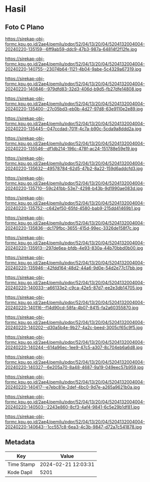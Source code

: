 # Hasil

## Foto C Plano

https://sirekap-obj-formc.kpu.go.id/2ae4/pemilu/pdpr/52/04/13/20/04/5204132004004-20240220-135159--6ff9ab59-ddc9-47b3-987a-64814f2f12fe.jpg

https://sirekap-obj-formc.kpu.go.id/2ae4/pemilu/pdpr/52/04/13/20/04/5204132004004-20240220-140755--23074b64-1121-4b04-9abe-5c4329a67319.jpg

https://sirekap-obj-formc.kpu.go.id/2ae4/pemilu/pdpr/52/04/13/20/04/5204132004004-20240220-140846--979dfd83-32d3-406d-b9d5-fb27dfe14808.jpg

https://sirekap-obj-formc.kpu.go.id/2ae4/pemilu/pdpr/52/04/13/20/04/5204132004004-20240220-135400--27c05bd3-eb0b-4d27-97d8-63e9110e2e89.jpg

https://sirekap-obj-formc.kpu.go.id/2ae4/pemilu/pdpr/52/04/13/20/04/5204132004004-20240220-135445--047ccdad-701f-4c7a-b90c-5cda9a8ddd2a.jpg

https://sirekap-obj-formc.kpu.go.id/2ae4/pemilu/pdpr/52/04/13/20/04/5204132004004-20240220-135546--df1db214-196c-478f-ac24-151788e59e19.jpg

https://sirekap-obj-formc.kpu.go.id/2ae4/pemilu/pdpr/52/04/13/20/04/5204132004004-20240220-135632--49578784-62d5-47b2-8a22-159d6addcfd3.jpg

https://sirekap-obj-formc.kpu.go.id/2ae4/pemilu/pdpr/52/04/13/20/04/5204132004004-20240220-135710--59c241bb-53e7-4298-b43b-9d1990ae083d.jpg

https://sirekap-obj-formc.kpu.go.id/2ae4/pemilu/pdpr/52/04/13/20/04/5204132004004-20240220-135752--c642ef50-65fd-4580-bab9-215dd41469b1.jpg

https://sirekap-obj-formc.kpu.go.id/2ae4/pemilu/pdpr/52/04/13/20/04/5204132004004-20240220-135836--dc179fbc-3655-415d-99ec-3326de158f7c.jpg

https://sirekap-obj-formc.kpu.go.id/2ae4/pemilu/pdpr/52/04/13/20/04/5204132004004-20240220-135913--297de6ea-bfdb-4e93-830a-44b70bbd0b00.jpg

https://sirekap-obj-formc.kpu.go.id/2ae4/pemilu/pdpr/52/04/13/20/04/5204132004004-20240220-135946--42fdd164-48d2-44a6-9d0e-54d2e77c17bb.jpg

https://sirekap-obj-formc.kpu.go.id/2ae4/pemilu/pdpr/52/04/13/20/04/5204132004004-20240220-140033--a66133e2-c9ca-42e5-87d7-ee2e3db14705.jpg

https://sirekap-obj-formc.kpu.go.id/2ae4/pemilu/pdpr/52/04/13/20/04/5204132004004-20240220-140116--f14d90cd-58fa-4b07-8415-fa2a60355870.jpg

https://sirekap-obj-formc.kpu.go.id/2ae4/pemilu/pdpr/52/04/13/20/04/5204132004004-20240220-140202--d30a5b4e-9b27-4a2c-beed-3005cf65c9f5.jpg

https://sirekap-obj-formc.kpu.go.id/2ae4/pemilu/pdpr/52/04/13/20/04/5204132004004-20240220-140244--614a96ec-1ee9-47c5-a307-8c704eb6a6d8.jpg

https://sirekap-obj-formc.kpu.go.id/2ae4/pemilu/pdpr/52/04/13/20/04/5204132004004-20240220-140327--6e205a70-8a48-4687-9a19-049eec57b959.jpg

https://sirekap-obj-formc.kpu.go.id/2ae4/pemilu/pdpr/52/04/13/20/04/5204132004004-20240220-140417--e7ebc81e-2def-4bc0-9d7e-a265a9621b0a.jpg

https://sirekap-obj-formc.kpu.go.id/2ae4/pemilu/pdpr/52/04/13/20/04/5204132004004-20240220-140503--2243e860-8cf3-4af4-9841-6c5e29b1df81.jpg

https://sirekap-obj-formc.kpu.go.id/2ae4/pemilu/pdpr/52/04/13/20/04/5204132004004-20240220-140643--1cc557c8-6ea3-4c3b-9847-d72a7c541878.jpg


## Metadata

| Key        | Value               |
| ---------- | ------------------- |
| Time Stamp | 2024-02-21 12:03:31 |
| Kode Dapil | 5201                |



